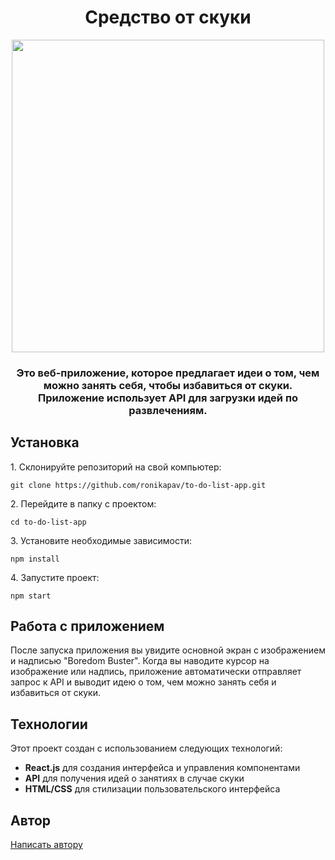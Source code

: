 <h1 align="center">Средство от скуки</h1>
<div align="center">
<a href="https://app-to-do-list-app.netlify.app/" target="_blank"><img align="center" src="https://i.ibb.co/TH8PRrM/2024-01-25-225124.png" height="500"/></a> 
</div>
<h3 align="center">Это веб-приложение, которое предлагает идеи о том, чем можно занять себя, чтобы избавиться от скуки. Приложение использует API для загрузки идей по развлечениям.</h3>
<h2>Установка</h2>
<p>1. Склонируйте репозиторий на свой компьютер:</p>
<pre><code>git clone https://github.com/ronikapav/to-do-list-app.git</code></pre>
<p>2. Перейдите в папку с проектом:</p>
<pre><code>cd to-do-list-app</code></pre>
<p>3. Установите необходимые зависимости:</p>
<pre><code>npm install</code></pre>
<p>4. Запустите проект:</p>
<pre><code>npm start</code></pre>
<h2>Работа с приложением</h2>
<p>После запуска приложения вы увидите основной экран с изображением и надписью "Boredom Buster". Когда вы наводите курсор на изображение или надпись, приложение автоматически отправляет запрос к API и выводит идею о том, чем можно занять себя и избавиться от скуки.</p>
<h2>Технологии</h2>
<p>Этот проект создан с использованием следующих технологий:</p>
<ul>
<li><b>React.js</b> для создания интерфейса и управления компонентами</li>
<li><b>API</b> для получения идей о занятиях в случае скуки</li>
<li><b>HTML/CSS</b> для стилизации пользовательского интерфейса</li>
</ul>
<h2>Автор</h2>
<a href="https://t.me/ronikapav">Написать автору</a>
